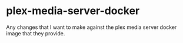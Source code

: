 # plex-media-server-docker

Any changes that I want to make against the plex media server docker image that they provide.
